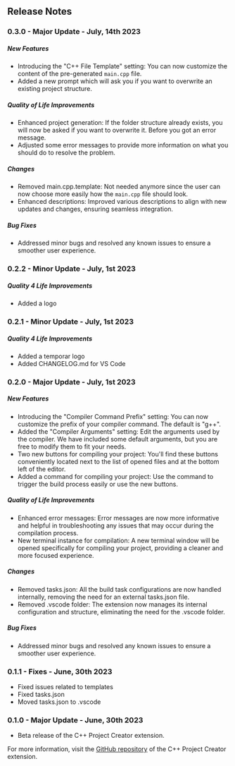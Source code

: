 ## Release Notes

### 0.3.0 - Major Update - July, 14th 2023

##### New Features

-   Introducing the "C++ File Template" setting: You can now customize the content of the pre-generated `main.cpp` file.
-   Added a new prompt which will ask you if you want to overwrite an existing project structure.

##### Quality of Life Improvements

-   Enhanced project generation: If the folder structure already exists, you will now be asked if you want to overwrite it. Before you got an error message.
-   Adjusted some error messages to provide more information on what you should do to resolve the problem.

##### Changes

-   Removed main.cpp.template: Not needed anymore since the user can now choose more easily how the `main.cpp` file should look.
-   Enhanced descriptions: Improved various descriptions to align with new updates and changes, ensuring seamless integration.

##### Bug Fixes

-   Addressed minor bugs and resolved any known issues to ensure a smoother user experience.

### 0.2.2 - Minor Update - July, 1st 2023

##### Quality 4 Life Improvements

-   Added a logo

### 0.2.1 - Minor Update - July, 1st 2023

##### Quality 4 Life Improvements

-   Added a temporar logo
-   Added CHANGELOG.md for VS Code

### 0.2.0 - Major Update - July, 1st 2023

##### New Features

-   Introducing the "Compiler Command Prefix" setting: You can now customize the prefix of your compiler command. The default is "g++".
-   Added the "Compiler Arguments" setting: Edit the arguments used by the compiler. We have included some default arguments, but you are free to modify them to fit your needs.
-   Two new buttons for compiling your project: You'll find these buttons conveniently located next to the list of opened files and at the bottom left of the editor.
-   Added a command for compiling your project: Use the command to trigger the build process easily or use the new buttons.

##### Quality of Life Improvements

-   Enhanced error messages: Error messages are now more informative and helpful in troubleshooting any issues that may occur during the compilation process.
-   New terminal instance for compilation: A new terminal window will be opened specifically for compiling your project, providing a cleaner and more focused experience.

##### Changes

-   Removed tasks.json: All the build task configurations are now handled internally, removing the need for an external tasks.json file.
-   Removed .vscode folder: The extension now manages its internal configuration and structure, eliminating the need for the .vscode folder.

##### Bug Fixes

-   Addressed minor bugs and resolved any known issues to ensure a smoother user experience.

### 0.1.1 - Fixes - June, 30th 2023

-   Fixed issues related to templates
-   Fixed tasks.json
-   Moved tasks.json to .vscode

### 0.1.0 - Major Update - June, 30th 2023

-   Beta release of the C++ Project Creator extension.

For more information, visit the [GitHub repository](https://github.com/AuxiDev/CppProjectsCreator) of the C++ Project Creator extension.
